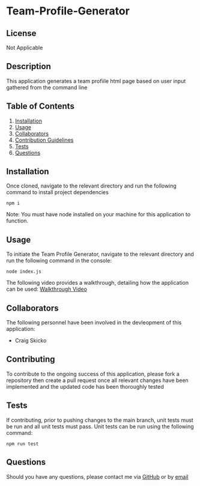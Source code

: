 # Team-Profile-Generator

## License
Not Applicable

## Description
This application generates a team profiile html page based on user input gathered from the command line

## Table of Contents
1. [Installation](#installation)
2. [Usage](#usage)
3. [Collaborators](#collaborators)
4. [Contribution Guidelines](#contribution-guidelines)
5. [Tests](#tests)
6. [Questions](#questions)

## Installation
Once cloned, navigate to the relevant directory and run the following command to install project dependencies
```
npm i
```
Note: You must have node installed on your machine for this application to function.

## Usage
To initiate the Team Profile Generator, navigate to the relevant directory and run the following command in the console:
```
node index.js
```
The following video provides a walkthrough, detailing how the application can be used: 
[Walkthrough Video](./walkthrough.mp4)

## Collaborators
The following personnel have been involved in the devleopment of this application:
- Craig Skicko

## Contributing
To contribute to the ongoing success of this application, please fork a repository then create a pull request once all relevant changes have been implemented and the updated code has been thoroughly tested

## Tests
If contributing, prior to pushing changes to the main branch, unit tests must be run and all unit tests must pass. Unit tests can be run using the following command:
```
npm run test
```

## Questions
Should you have any questions, please contact me via [GitHub](https://github.com/CSkicko) or by [email](mailto:craig.skicko@gmail.com)
